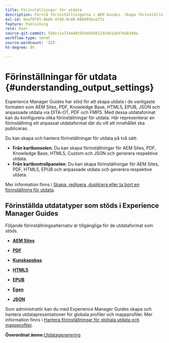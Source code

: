 ```yaml
---
title: Förinställningar för utdata
description: Förstå förinställningarna i AEM Guides. Skapa förinställningar från webbredigeraren och kartpanelen för AEM-webbplatserna PDF, HTML5, EPUB, anpassade format och JSON-format.
exl-id: 8eaf0765-8b66-47d6-9c40-888495baa711
feature: Publishing
role: User
source-git-commit: 558cc1a724a483353eb5d912354e1ab37dab348a
workflow-type: tm+mt
source-wordcount: '223'
ht-degree: 0%

---
```


# Förinställningar för utdata {#understanding_output_settings}

Experience Manager Guides har stöd för att skapa utdata i de vanligaste formaten som AEM Sites, PDF, Knowledge Base, HTML5, EPUB, JSON och anpassade utdata via DITA-OT, PDF och FMPS. Med dessa utdataformat kan du konfigurera olika förinställningar för utdata. Här representerar en förinställning ett anpassat utdataformat där du vill att innehållet ska publiceras.

Du kan skapa och hantera förinställningar för utdata på två sätt:

- **Från kartkonsolen**: Du kan skapa förinställningar för AEM Sites, PDF, Knowledge Base, HTML5, Custom och JSON och generera respektive utdata.
- **Från kartkontrollpanelen**: Du kan skapa förinställningar för AEM Sites, PDF, HTML5, EPUB och anpassade utdata och generera respektive utdata.

Mer information finns i [Skapa, redigera, duplicera eller ta bort en förinställning för utdata](./generate-output-create-edit-preset.md).

## Förinställda utdatatyper som stöds i Experience Manager Guides

Följande förinställningsalternativ är tillgängliga för de utdataformat som stöds.

- **[AEM Sites](generate-output-aem-site.md)**

- **[PDF](generate-output-pdf.md)**

- **[Kunskapsbas](generate-output-knowledge-base.md)**

- **[HTML5](generate-output-html5.md)**

- **[EPUB](generate-output-epub.md)**

- **[Egen](generate-output-custom.md)**

- **[JSON](generate-output-json.md)**

Som administratör kan du med Experience Manager Guides skapa och hantera utdatapresentationer för globala profiler och mappprofiler. Mer information finns i [Hantera förinställningar för globala utdata och mappprofiler](./web-editor-manage-output-presets.md).

**Överordnat ämne:**&#x200B;[ Utdatagenerering](generate-output.md)
